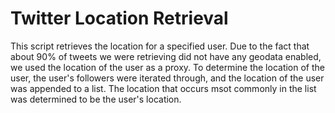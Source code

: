 # Twitter Location Retrieval

This script retrieves the location for a specified user.  Due to the fact that about 90% of tweets we were retrieving did not have any geodata enabled, we used the location of the user as a proxy.  To determine the location of the user, the user's followers were iterated through, and the location of the user was appended to a list.  The location that occurs msot commonly in the list was determined to be the user's location.

<br>

